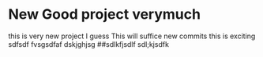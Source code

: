 # New Good project verymuch
this is very new project I guess
This will suffice new commits
this is exciting
sdfsdf
fvsgsdfaf
dskjghjsg
##sdlkfjsdlf
sdl;kjsdfk
